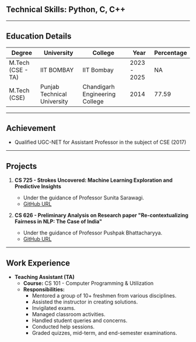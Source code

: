 ## Technical Skills: Python,  C, C++
---
## Education Details

| Degree             | University                | College                      | Year        | Percentage |
|--------------------|---------------------------|------------------------------|-------------|------------|
| M.Tech (CSE - TA)   | IIT BOMBAY                | IIT Bombay                   | 2023 - 2025 | NA         |
| M.Tech (CSE)       | Punjab Technical University| Chandigarh Engineering College| 2014        | 77.59      |

---
## Achievement

- Qualified UGC-NET for Assistant Professor in the subject of CSE (2017)
---
## Projects

1. **CS 725 - Strokes Uncovered: Machine Learning Exploration and Predictive Insights**
   - Under the guidance of Professor Sunita Sarawagi.
   - [GitHub URL](https://github.com/arnavcse/Project-725)
    

2. **CS 626 - Preliminary Analysis on Research paper "Re-contextualizing Fairness in NLP: The Case of India"**
   - Under the guidance of Professor Pushpak Bhattacharyya.
   - [GitHub URL](https://github.com/arnavcse/NLP-Project)
---
## Work Experience

- **Teaching Assistant (TA)**
  - **Course:** CS 101 - Computer Programming & Utilization
  - **Responsibilities:**
    - Mentored a group of 10+ freshmen from various disciplines.
    - Assisted the instructor in creating solutions.
    - Invigilated exams.
    - Managed classroom activities.
    - Handled student queries and concerns.
    - Conducted help sessions.
    - Graded quizzes, mid-term, and end-semester examinations.






